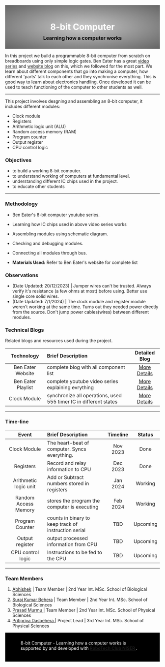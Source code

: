 <style>h1,h2,h3,h4 { border-bottom: 0; } </style>
<header class="item" style="
		background-color: rgb(200, 200, 200); /* For browsers that do not support gradients */
		background-image: radial-gradient(rgb(200, 200, 200), rgb(100, 100, 100)); 
		padding: 3% 0% 3% 0%; 
  margin-bottom: 0px;">
		<div style="width: 80%; margin: 20px auto;"  >
            <h1 style="color:white;">8-bit Computer</h1>  <h3 style="color:black; margin: -10px auto;"> Learning how a computer works</h3>
        </div>
	</header>

In this project we build a programmable 8-bit computer from scratch on breadboards using only simple logic gates. Ben Eater has a great [video series](https://www.youtube.com/playlist?list=PLowKtXNTBypGqImE405J2565dvjafglHU) and [website blog](https://eater.net/8bit) on this, which we followed for the most part. We learn about different components that go into making a computer, how different 'parts' talk to each other and they synchronise everything. This is good way to learn about electronics handling. Once developed it can be used to teach functioning of the computer to other students as well. 

---

This project involves desgning and assembling an 8-bit computer, it includes different modules:
- Clock module
- Registers
- Arithmetic logic unit (ALU)
- Random access memory (RAM)
- Program counter
- Output register
- CPU control logic

### Objectives

- to build a working 8-bit computer.
- to understand working of computers at fundamental level.
- understanding different IC chips used in the project.
- to educate other students 

---

### Methodology

- Ben Eater's 8-bit computer youtube series.
- Learning how IC chips used in above video series works 
- Assembling modules using schematic diagram.
- Checking and debugging modules.
- Connecting all modules through bus.

- **Materials Used:** Refer to Ben Eater's website for complete list


### Observations

- (Date Updated: 20/12/2023) | Jumper wires can't be trusted. Always verify it's resistance (a few ohms at most) before using. Better use single core solid wires.
- (Date Updated: 7/1/2024) | The clock module and register module weren't working at the same time. Turns out they needed power directly from the source. Don't jump power cables(wires) between different modules.

### Technical Blogs

Related blogs and resources used during the project.

|          Technology           | Brief Description |           Detailed Blog            |
| :---------------------------: | :---------------- | :--------------------------------: |
| Ben Eater Website | complete blog with all component list  | [More Details](https://eater.net/8bit) |
| Ben Eater Playlist | complete youtube video series explaining evrything  | [More Details](https://www.youtube.com/playlist?list=PLowKtXNTBypGqImE405J2565dvjafglHU) |
| Clock Module | synchronize all operations, used 555 timer IC in different states  | [More Details](https://eater.net/8bit/clock) |

---


### Time-line

|             Event              | Brief Description                        |       Timeline        |  Status  |
| :----------------------------: | :--------------------------------------- | :-------------------: | :------: |
| Clock Module | The heart-beat of computer. Syncs everything.  | Nov 2023 | Done |
| Registers | Record and relay information to CPU | Dec 2023 | Done |
| Arithmetic logic unit | Add or Subtract numbers stored in registers | Jan 2024 | Working |
| Random Access Memory | stores the program the computer is executing | Feb 2024 | Working |
| Program Counter | counts in binary to keep track of instruction serial | TBD | Upcoming |
| Output register | output processed information from CPU | TBD | Upcoming |
| CPU control logic | Instructions to be fed to the CPU | TBD | Upcoming |


---

### Team Members

1. [Abhishek](abhishek.2022@niser.ac.in) | Team Member | 2nd Year Int. MSc. School of Biological Sciences
2. [Suraj Kumar Behera]() | Team Member | 2nd Year Int. MSc. School of Biological Sciences
3. [Prasad Murmu ]() | Team Member | 2nd Year Int. MSc. School of Physical Sciences
4. [Pritipriya Dasbehera ]() | Project Lead | 3rd Year Int. MSc. School of Physical Sciences


<div style="background:  #000000; color: #ffffff; padding: 1% 0% 3% 0%; " >
	<div style="width: 80%; margin: 20px auto;" >
	<p >8-bit Computer - Learning how a computer works is supported by and developed with <b><a href="https://www.niser.ac.in/~smishra/clubs/rtc/">RoboTech Club NISER </a></b>. 
	</p>
	</div>
</div>
